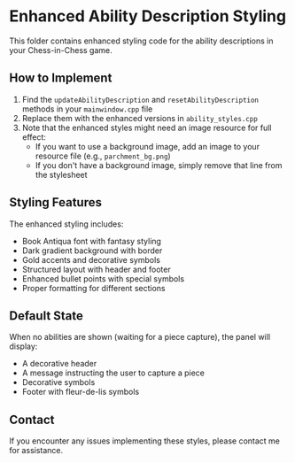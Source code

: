 # Enhanced Ability Description Styling

This folder contains enhanced styling code for the ability descriptions in your Chess-in-Chess game.

## How to Implement

1. Find the `updateAbilityDescription` and `resetAbilityDescription` methods in your `mainwindow.cpp` file
2. Replace them with the enhanced versions in `ability_styles.cpp`
3. Note that the enhanced styles might need an image resource for full effect:
   - If you want to use a background image, add an image to your resource file (e.g., `parchment_bg.png`)
   - If you don't have a background image, simply remove that line from the stylesheet

## Styling Features

The enhanced styling includes:

- Book Antiqua font with fantasy styling
- Dark gradient background with border
- Gold accents and decorative symbols
- Structured layout with header and footer
- Enhanced bullet points with special symbols
- Proper formatting for different sections

## Default State

When no abilities are shown (waiting for a piece capture), the panel will display:

- A decorative header
- A message instructing the user to capture a piece
- Decorative symbols
- Footer with fleur-de-lis symbols

## Contact

If you encounter any issues implementing these styles, please contact me for assistance.
